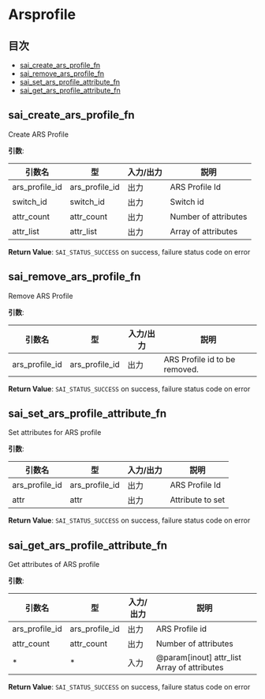 # Arsprofile
## 目次

- [sai_create_ars_profile_fn](#sai_create_ars_profile_fn)
- [sai_remove_ars_profile_fn](#sai_remove_ars_profile_fn)
- [sai_set_ars_profile_attribute_fn](#sai_set_ars_profile_attribute_fn)
- [sai_get_ars_profile_attribute_fn](#sai_get_ars_profile_attribute_fn)



## sai_create_ars_profile_fn
Create ARS Profile

**引数**:

| 引数名 | 型 | 入力/出力 | 説明 |
|--------|----------|-----------|------|
| ars_profile_id | ars_profile_id | 出力 | ARS Profile Id |
| switch_id | switch_id | 出力 | Switch id |
| attr_count | attr_count | 出力 | Number of attributes |
| attr_list | attr_list | 出力 | Array of attributes |

**Return Value**: `SAI_STATUS_SUCCESS` on success, failure status code on error


## sai_remove_ars_profile_fn
Remove ARS Profile

**引数**:

| 引数名 | 型 | 入力/出力 | 説明 |
|--------|----------|-----------|------|
| ars_profile_id | ars_profile_id | 出力 | ARS Profile id to be removed. |

**Return Value**: `SAI_STATUS_SUCCESS` on success, failure status code on error


## sai_set_ars_profile_attribute_fn
Set attributes for ARS profile

**引数**:

| 引数名 | 型 | 入力/出力 | 説明 |
|--------|----------|-----------|------|
| ars_profile_id | ars_profile_id | 出力 | ARS Profile Id |
| attr | attr | 出力 | Attribute to set |

**Return Value**: `SAI_STATUS_SUCCESS` on success, failure status code on error


## sai_get_ars_profile_attribute_fn
Get attributes of ARS profile

**引数**:

| 引数名 | 型 | 入力/出力 | 説明 |
|--------|----------|-----------|------|
| ars_profile_id | ars_profile_id | 出力 | ARS Profile id |
| attr_count | attr_count | 出力 | Number of attributes |
| * | * | 入力 | @param[inout] attr_list Array of attributes |

**Return Value**: `SAI_STATUS_SUCCESS` on success, failure status code on error


